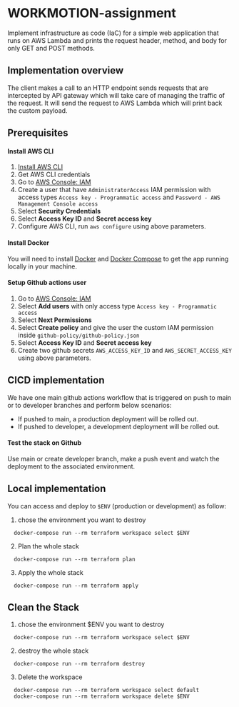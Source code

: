 # WORKMOTION-assignment

Implement infrastructure as code (IaC) for a simple web application that runs on AWS Lambda and prints the request header, method, and body for only GET and POST methods.

## Implementation overview
The client makes a call to an HTTP endpoint sends requests that are intercepted by API gateway which will take care of managing the traffic of the request. It will send the request to AWS Lambda which will print back the custom payload.

## Prerequisites

#### Install AWS CLI
1. [Install AWS CLI](http://docs.aws.amazon.com/cli/latest/userguide/installing.html)
2. Get AWS CLI credentials
3. Go to [AWS Console: IAM](https://console.aws.amazon.com/iam/home)
4. Create a user that have `AdministratorAccess` IAM permission with access types `Access key - Programmatic access` and `Password - AWS Management Console access`
4. Select **Security Credentials**
5. Select **Access Key ID** and **Secret access key**
6. Configure AWS CLI, run `aws configure` using above parameters.

#### Install Docker
You will need to install [Docker](https://docs.docker.com/engine/installation/) and [Docker Compose](https://docs.docker.com/compose/install/) to get the app running locally in your machine.

#### Setup Github actions user
1. Go to [AWS Console: IAM](https://console.aws.amazon.com/iamv2/home#/users)
2. Select **Add users** with only access type `Access key - Programmatic access`
3. Select **Next Permissions**
4. Select **Create policy** and give the user the custom IAM permission inside `github-policy/github-policy.json`
5. Select **Access Key ID** and  **Secret access key**
6. Create two github secrets `AWS_ACCESS_KEY_ID` and `AWS_SECRET_ACCESS_KEY` using above parameters.

## CICD implementation
We have one main github actions workflow that is triggered on push to main or to developer branches and perform below scenarios:
-  If pushed to main, a production deployment will be rolled out.
-  If pushed to developer, a development deployment will be rolled out.

#### Test the stack on Github
Use main or create developer branch, make a push event and watch the deployment to the associated environment.

## Local implementation
You can access and deploy to `$ENV` (production or development) as follow:
1. chose the environment you want to destroy
````
  docker-compose run --rm terraform workspace select $ENV
````
2. Plan the whole stack
````
  docker-compose run --rm terraform plan
````
3. Apply the whole stack
````
  docker-compose run --rm terraform apply
````

## Clean the Stack
1. chose the environment $ENV you want to destroy
````
  docker-compose run --rm terraform workspace select $ENV
````
2. destroy the whole stack
````
  docker-compose run --rm terraform destroy
````
3. Delete the workspace
````
  docker-compose run --rm terraform workspace select default
  docker-compose run --rm terraform workspace delete $ENV
````